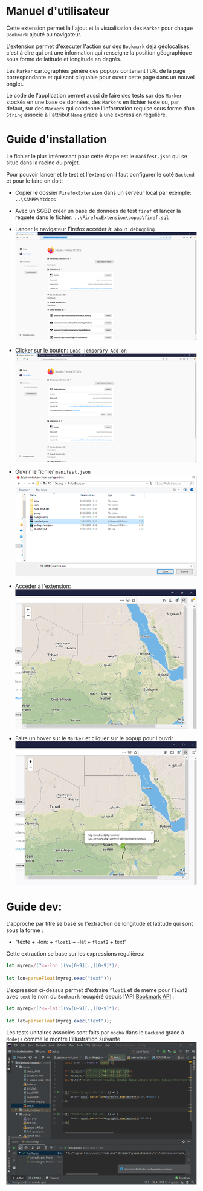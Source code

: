 # Manuel d'utilisateur

Cette extension permet la l'ajout et la visualisation des `Marker` pour chaque `Bookmark` ajouté au navigateur.

L'extension permet d'éxecuter l'action sur des `Bookmark` dejà géolocalisés, c'est à dire qui ont une information qui renseigne la position géographique
sous forme de latitude et longitude en degrés.

Les `Marker` cartographiés génère des popups contenant l'`URL` de la page correspondante et qui sont cliquable pour ouvrir cette page dans un nouvel onglet.

Le code de l'application permet aussi de faire des tests sur des `Marker` stockés en une base de données, des `Markers` en fichier texte ou, par defaut, sur 
des `Markers` qui contienne l'information requise sous forme d'un `String` associé à l'attribut `Name` grace à une expression régulière.

# Guide d'installation

Le fichier le plus intéressant pour cette étape est le `manifest.json` qui se situe dans la racine du projet.

Pour pouvoir lancer et le test et l'extension il faut configurer le coté `Backend` et pour le faire on doit:

* Copier le dossier `FirefoxExtension` dans un serveur local par exemple: `..\XAMPP\htdocs`

* Avec un SGBD créer un base de données de test `firef` et lançer la requete dans le fichier: `..\FirefoxExtension\popup\firef.sql`

* Lancer le navigateur Firefox accéder à: `about:debugging`![image 1: about:Debugging](icons/debug.PNG)

* Clicker sur le bouton: `Load Temporary Add-on` ![image 2: Load Temporary Add-on](icons/Load.PNG)

* Ouvrir le fichier `manifest.json` ![image 3: manifest.json](icons/manif.PNG)

* Accéder à l'extension: ![image 4: Extension](icons/Extension.PNG)

* Faire un hover sur le `Marker` et cliquer sur le popup pour l'ouvrir ![image 4: Extension](icons/marker.png.jpg)


# Guide dev:

L'approche par titre se base su l'extraction de longitude et latitude qui sont sous la forme :
* "texte + -lon: + `float1` + -lat + `float2` + text"

Cette extraction se base sur les expressions regulières:
```javascript 
let myreg=/(?<=-lon:)(\w[0-9][.,][0-9]*)/;

let lon=parseFloat(myreg.exec("text"));
```
L'expression ci-dessus permet d'extraire `float1` et de meme pour `float2` avec `text` le nom du `Bookmark` recupéré depuis l'API [Bookmark API](https://developer.mozilla.org/en-US/docs/Mozilla/Add-ons/WebExtensions/API/bookmarks) :
```javascript 
let myreg=/(?<=-lat:)(\w[0-9][.,][0-9]*)/;

let lat=parseFloat(myreg.exec("text"));
```

Les tests unitaires associés sont faits par `mocha` dans le `Backend` grace à `Nodejs` comme le montre l'illustration suivante ![image 5: Unitest](icons/Unitests.PNG)


